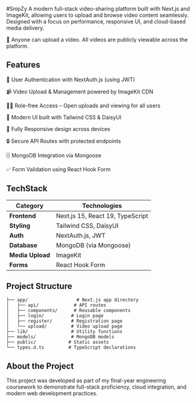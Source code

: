 #SnipZy
A modern full-stack video-sharing platform built with Next.js and ImageKit, allowing users to upload and browse video content seamlessly. Designed with a focus on performance, responsive UI, and cloud-based media delivery.

🔧 Anyone can upload a video. All videos are publicly viewable across the platform.

## Features
🔐 User Authentication with NextAuth.js (using JWT)

📹 Video Upload & Management powered by ImageKit CDN

🧑‍💻 Role-free Access – Open uploads and viewing for all users

🎨 Modern UI built with Tailwind CSS & DaisyUI

📱 Fully Responsive design across devices

🔒 Secure API Routes with protected endpoints

🗄️ MongoDB Integration via Mongoose

✅ Form Validation using React Hook Form

## TechStack
| Category         | Technologies                     |
| ---------------- | -------------------------------- |
| **Frontend**     | Next.js 15, React 19, TypeScript |
| **Styling**      | Tailwind CSS, DaisyUI            |
| **Auth**         | NextAuth.js, JWT                 |
| **Database**     | MongoDB (via Mongoose)           |
| **Media Upload** | ImageKit                         |
| **Forms**        | React Hook Form                  |

## Project Structure
```
├── app/                  # Next.js app directory
│   ├── api/             # API routes
│   ├── components/      # Reusable components
│   ├── login/          # Login page
│   ├── register/       # Registration page
│   └── upload/         # Video upload page
├── lib/                # Utility functions
├── models/             # MongoDB models
├── public/            # Static assets
└── types.d.ts         # TypeScript declarations
```

## About the Project
This project was developed as part of my final-year engineering coursework to demonstrate full-stack proficiency, cloud integration, and modern web development practices.

